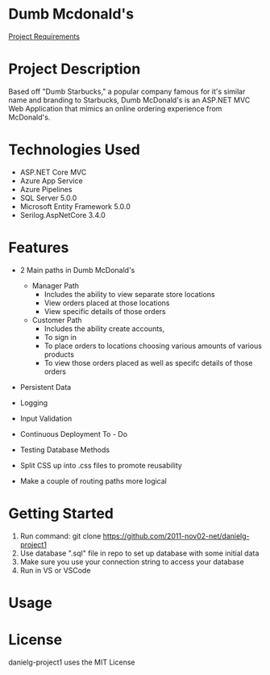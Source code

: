 # Dumb Mcdonald's
[Project Requirements](https://github.com/2011-nov02-net/trainer-code/wiki/Project-1-requirements)
# Project Description
Based off "Dumb Starbucks," a popular company famous for it's similar name and branding to Starbucks, Dumb McDonald's is an ASP.NET MVC Web Application that mimics an online ordering experience from McDonald's. 

# Technologies Used
- ASP.NET Core MVC
- Azure App Service
- Azure Pipelines
- SQL Server 5.0.0
- Microsoft Entity Framework 5.0.0 
- Serilog.AspNetCore 3.4.0

# Features
- 2 Main paths in Dumb McDonald's
  - Manager Path
    - Includes the ability to view separate store locations 
    - View orders placed at those locations
    - View specific details of those orders
  - Customer Path
    - Includes the ability create accounts, 
    - To sign in 
    - To place orders to locations choosing various amounts of various products
    - To view those orders placed as well as specifc details of those orders

- Persistent Data
- Logging 
- Input Validation
- Continuous Deployment
To - Do
 - Testing Database Methods
 - Split CSS up into .css files to promote reusability
 - Make a couple of routing paths more logical

# Getting Started
1) Run command: git clone https://github.com/2011-nov02-net/danielg-project1
2) Use database ".sql" file in repo to set up database with some initial data
3) Make sure you use your connection string to access your database 
4) Run in VS or VSCode

# Usage

# License
danielg-project1 uses the MIT License
